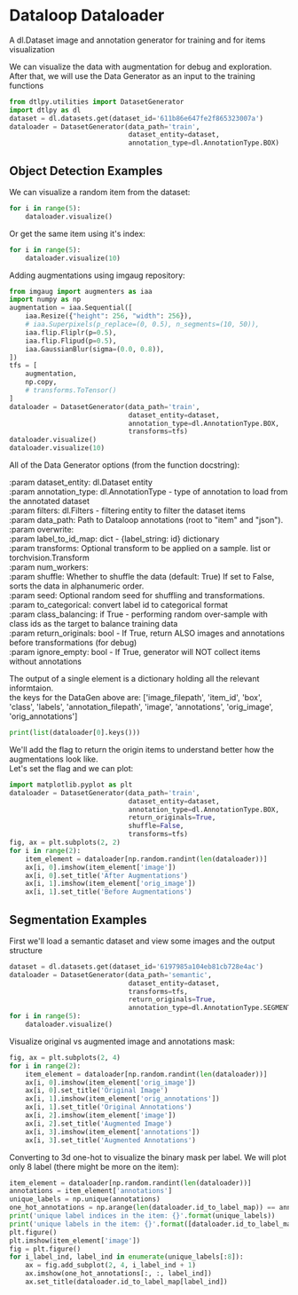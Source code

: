 # Dataloop Dataloader  
A dl.Dataset image and annotation generator for training and for items visualization  
  
We can visualize the data with augmentation for debug and exploration.  
After that, we will use the Data Generator as an input to the training functions  
```python
from dtlpy.utilities import DatasetGenerator
import dtlpy as dl
dataset = dl.datasets.get(dataset_id='611b86e647fe2f865323007a')
dataloader = DatasetGenerator(data_path='train',
                              dataset_entity=dataset,
                              annotation_type=dl.AnnotationType.BOX)
```
## Object Detection Examples  
We can visualize a random item from the dataset:  
```python
for i in range(5):
    dataloader.visualize()
```
Or get the same item using it's index:  
```python
for i in range(5):
    dataloader.visualize(10)
```
Adding augmentations using imgaug repository:  
```python
from imgaug import augmenters as iaa
import numpy as np
augmentation = iaa.Sequential([
    iaa.Resize({"height": 256, "width": 256}),
    # iaa.Superpixels(p_replace=(0, 0.5), n_segments=(10, 50)),
    iaa.flip.Fliplr(p=0.5),
    iaa.flip.Flipud(p=0.5),
    iaa.GaussianBlur(sigma=(0.0, 0.8)),
])
tfs = [
    augmentation,
    np.copy,
    # transforms.ToTensor()
]
dataloader = DatasetGenerator(data_path='train',
                              dataset_entity=dataset,
                              annotation_type=dl.AnnotationType.BOX,
                              transforms=tfs)
dataloader.visualize()
dataloader.visualize(10)
```
All of the Data Generator options (from the function docstring):  
  
:param dataset_entity: dl.Dataset entity  
:param annotation_type: dl.AnnotationType - type of annotation to load from the annotated dataset  
:param filters: dl.Filters - filtering entity to filter the dataset items  
:param data_path: Path to Dataloop annotations (root to "item" and "json").  
:param overwrite:  
:param label_to_id_map: dict - {label_string: id} dictionary  
:param transforms: Optional transform to be applied on a sample. list or torchvision.Transform  
:param num_workers:  
:param shuffle: Whether to shuffle the data (default: True) If set to False, sorts the data in alphanumeric order.  
:param seed: Optional random seed for shuffling and transformations.  
:param to_categorical: convert label id to categorical format  
:param class_balancing: if True - performing random over-sample with class ids as the target to balance training data  
:param return_originals: bool - If True, return ALSO images and annotations before transformations (for debug)  
:param ignore_empty: bool - If True, generator will NOT collect items without annotations  
  
  
The output of a single element is a dictionary holding all the relevant informtaion.  
the keys for the DataGen above are: ['image_filepath', 'item_id', 'box', 'class', 'labels', 'annotation_filepath', 'image', 'annotations', 'orig_image', 'orig_annotations']  
```python
print(list(dataloader[0].keys()))
```
We'll add the flag to return the origin items to understand better how the augmentations look like.  
Let's set the flag and we can plot:  
```python
import matplotlib.pyplot as plt
dataloader = DatasetGenerator(data_path='train',
                              dataset_entity=dataset,
                              annotation_type=dl.AnnotationType.BOX,
                              return_originals=True,
                              shuffle=False,
                              transforms=tfs)
fig, ax = plt.subplots(2, 2)
for i in range(2):
    item_element = dataloader[np.random.randint(len(dataloader))]
    ax[i, 0].imshow(item_element['image'])
    ax[i, 0].set_title('After Augmentations')
    ax[i, 1].imshow(item_element['orig_image'])
    ax[i, 1].set_title('Before Augmentations')
```
## Segmentation Examples  
First we'll load a semantic dataset and view some images and the output structure  
  
```python
dataset = dl.datasets.get(dataset_id='6197985a104eb81cb728e4ac')
dataloader = DatasetGenerator(data_path='semantic',
                              dataset_entity=dataset,
                              transforms=tfs,
                              return_originals=True,
                              annotation_type=dl.AnnotationType.SEGMENTATION)
for i in range(5):
    dataloader.visualize()
```
Visualize original vs augmented image and annotations mask:  
```python
fig, ax = plt.subplots(2, 4)
for i in range(2):
    item_element = dataloader[np.random.randint(len(dataloader))]
    ax[i, 0].imshow(item_element['orig_image'])
    ax[i, 0].set_title('Original Image')
    ax[i, 1].imshow(item_element['orig_annotations'])
    ax[i, 1].set_title('Original Annotations')
    ax[i, 2].imshow(item_element['image'])
    ax[i, 2].set_title('Augmented Image')
    ax[i, 3].imshow(item_element['annotations'])
    ax[i, 3].set_title('Augmented Annotations')
```
Converting to 3d one-hot to visualize the binary mask per label. We will plot only 8 label (there might be more on the item):  
```python
item_element = dataloader[np.random.randint(len(dataloader))]
annotations = item_element['annotations']
unique_labels = np.unique(annotations)
one_hot_annotations = np.arange(len(dataloader.id_to_label_map)) == annotations[..., None]
print('unique label indices in the item: {}'.format(unique_labels))
print('unique labels in the item: {}'.format([dataloader.id_to_label_map[i] for i in unique_labels]))
plt.figure()
plt.imshow(item_element['image'])
fig = plt.figure()
for i_label_ind, label_ind in enumerate(unique_labels[:8]):
    ax = fig.add_subplot(2, 4, i_label_ind + 1)
    ax.imshow(one_hot_annotations[:, :, label_ind])
    ax.set_title(dataloader.id_to_label_map[label_ind])
```

